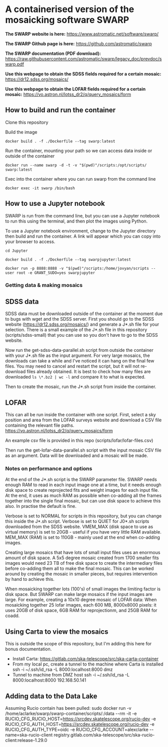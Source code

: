 # A containerised version of the mosaicking software SWARP

**The SWARP website is here:** https://www.astromatic.net/software/swarp/

**The SWARP Github page is here:** https://github.com/astromatic/swarp

**The SWARP documentation (PDF download):** https://raw.githubusercontent.com/astromatic/swarp/legacy_doc/prevdoc/swarp.pdf

**Use this webpage to obtain the SDSS fields required for a certain mosaic:** https://dr12.sdss.org/mosaics/

**Use this webpage to obtain the LOFAR fields required for a certain mosaic:** https://vo.astron.nl/lotss_dr2/q/query_mosaics/form

## How to build and run the container

Clone this repository

Build the image

    docker build . -f ./Dockerfile --tag swarp:latest

Run the container, mounting your path so we can access data inside or outside of the container

    docker run --name swarp -d -t -v "$(pwd)"/scripts:/opt/scripts/ swarp:latest

Exec into the container where you can run swarp from the command line

    docker exec -it swarp /bin/bash

## How to use a Jupyter notebook

SWARP is run from the command line, but you can use a Jupyter notebook to run this using the terminal, and then plot the images using Python.

To use a Jupyter notebook environment, change to the Jupyter directory then build and run the container. A link will appear which you can copy into your browser to access.

    cd Jupyter
    
    docker build . -f ./Dockerfile --tag swarpjupyter:latest

    docker run -p 8888:8888 -v "$(pwd)"/scripts:/home/jovyan/scripts --user root -e GRANT_SUDO=yes swarpjupyter

### Getting data & making mosaics

## SDSS data

SDSS data must be downloaded outside of the container at the moment due to bugs with wget and the SDSS server. 
First you should go to the SDSS website (https://dr12.sdss.org/mosaics/) and generate a J*.sh file for your selection. 
There is a small example of the J*.sh file in this repository (scripts/sdss-small) that you can use so you don't have to go to the SDSS website.

Now run the get-sdss-data-parallel.sh script from outside the container with your J*.sh file as the input argument. For very large mosaics, the downloads can take a while and I've noticed it can hang on the final few files. You may need to cancel and restart the script, but it will not re-download files already obtained. It is best to check how many files are downloaded `ls \*.bz2 | wc -l` and compare it to what is expected.

Then to create the mosaic, run the J*.sh script from inside the container.

## LOFAR

This can all be run inside the container with one script. First, select a sky position and area from the LOFAR surveys website and download a CSV file containing the relevant file paths. https://vo.astron.nl/lotss_dr2/q/query_mosaics/form

An example csv file is provided in this repo (scripts/lofar/lofar-files.csv)

Then run the get-lofar-data-parallel.sh script with the input mosaic CSV file as an argument. Data will be downloaded and a mosaic will be made.



### Notes on performance and options

At the end of the J*.sh script is the SWARP parameter file. SWARP needs enough RAM to read in each input image one at a time, but it needs enough disk space to create reprojected fits and weight images for each input file. At the end, it uses as much RAM as possible when co-adding all the frames together into the single final mosaic, but can use disk space to achieve this also. In practise the default is fine.

Verbose is set to NORMAL for scripts in this repository, but you can change this inside the J*.sh script.
Verbose is set to QUIET for J0*.sh scripts downloaded from the SDSS website.
VMEM_MAX (disk space to use as virtual memory) is set to 20GB - useful if you have very little RAM available.
MEM_MAX (RAM) is set to 110GB - mainly used at the end when co-adding images.

Creating large mosaics that have lots of small input files uses an enormous amount of disk space. A 5x5 degree mosaic created from 1700 smaller fits images would need 23 TB of free disk space to create the intermediary files before co-adding them all to make the final mosaic. This can be worked around by creating the mosaic in smaller pieces, but requires intervention by hand to achieve this.

When mosaicking together lots (100's) of small images the limiting factor is disk space. But SWARP can make large mosaics if the input images are large. For example, creating a 10x10 degree mosaic of LOFAR data: When mosaicking together 25 lofar images, each 600 MB, 8000x8000 pixels: it uses 20GB of disk space, 6GB RAM for reprojectionm, and 25GB RAM for coadd.

## Using Carta to view the mosaics

This is outside the scope of this repository, but I'm adding this here for bonus documentation.
- Install Carta: https://gitlab.com/ska-telescope/src/ska-carta-container
- From my local pc, create a tunnel to the machine where Carta is installed
    ssh -i ~/.ssh/id_rsa -L 8000:localhost:8000 dmz
- Tunnel to machine from DMZ host
    ssh -i ~/.ssh/id_rsa -L 8000:localhost:8000 192.168.50.141

## Adding data to the Data Lake

Assuming Rucio contain has been pulled:
    sudo docker run -v /home/aclarke/swarp/swarp-container/scripts/:/data --rm -it -e RUCIO_CFG_RUCIO_HOST=https://srcdev.skatelescope.org/rucio-dev -e RUCIO_CFG_AUTH_HOST=https://srcdev.skatelescope.org/rucio-dev -e RUCIO_CFG_AUTH_TYPE=oidc -e RUCIO_CFG_ACCOUNT=alexclarke --name=ska-rucio-client registry.gitlab.com/ska-telescope/src/ska-rucio-client:release-1.29.0

